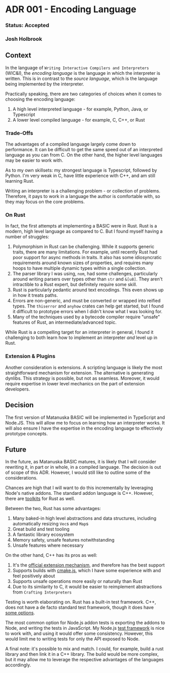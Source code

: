 # ADR 001 - Encoding Language

### Status: Accepted

### Josh Holbrook

## Context

In the language of `Writing Interactive Compilers and Interpreters` (WIC&I),
the _encoding language_ is the language in which the interpreter is written.
This is in contrast to the _source language_, which is the language being
implemented by the interpreter.

Practically speaking, there are two categories of choices when it comes to
choosing the encoding language:

1. A high level interpreted language - for example, Python, Java, or
   Typescript
2. A lower level compiled language - for example, C, C++, or Rust

### Trade-Offs

The advantages of a compiled language largely come down to performance. It
can be difficult to get the same speed out of an interpreted language as you
can from C. On the other hand, the higher level languages may be easier to work
with.

As to my own skillsets: my strongest language is Typescript, followed by
Python. I'm very weak in C, have little experience with C++, and am still
learning Rust.

Writing an interpreter is a challenging problem - or collection of problems.
Therefore, it pays to work in a language the author is comfortable with, so
they may focus on the core problems.

### On Rust

In fact, the first attempts at implementing a BASIC were in Rust. Rust is a
modern, high level language as compared to C. But I found myself having a
number of struggles:

1. Polymorphism in Rust can be challenging. While it supports generic traits,
   there are many limitations. For example, until recently Rust had poor
   support for async methods in traits. It also has some idiosyncratic
   requirements around known sizes of properties, and requires many hoops
   to have multiple dynamic types within a single collection.
2. The parser library I was using, `nom`, had some challenges, particularly
   around writing parsers over types other than `str` and `&[u8]`. They aren't
   intractible to a Rust expert, but definitely require some skill.
3. Rust is particularly pedantic around text encodings. This even shows up in
   how it treats paths.
4. Errors are non-generic, and must be converted or wrapped into reified types.
   The `thiserror` and `anyhow` crates can help get started, but I found it
   difficult to prototype errors when I didn't know what I was looking for.
5. Many of the techniques used by a bytecode compiler require "unsafe"
   features of Rust, an intermediate/advanced topic.

While Rust is a compelling target for an interpreter in general, I found it
challenging to both learn how to implement an interpreter _and_ level up in
Rust.

### Extension & Plugins

Another consideration is extensions. A scripting language is likely the most
straightforward mechanism for extension. The alternative is generating dynlibs.
This strategy is possible, but not as seamless. Moreover, it would require
expertise in lower level mechanics on the part of extension developers.

## Decision

The first version of Matanuska BASIC will be implemented in TypeScript and
Node.JS. This will allow me to focus on learning how an interpreter works. It
will also ensure I have the expertise in the encoding language to effectively
prototype concepts.

## Future

In the future, as Matanuska BASIC matures, it is likely that I will consider
rewriting it, in part or in whole, in a compiled language. The decision is
out of scope of this ADR. However, I would still like to outline some of the
considerations.

Chances are high that I will want to do this incrementally by leveraging
Node's native addons. The standard addon language is C++. However, there are
[toolkits](https://neon-bindings.com/docs/introduction) for Rust as well.

Between the two, Rust has some advantages:

1. Many baked-in high level abstractions and data structures, including
   automatically resizing `Vec`s and `Map`s
2. Great build and test tooling
3. A fantastic library ecosystem
4. Memory safety, unsafe features notwithstanding
5. Unsafe features where necessary

On the other hand, C++ has its pros as well:

1. It's the [official extension mechanism](https://github.com/nodejs/node-addon-api),
   and therefore has the best support
2. Supports builds with [cmake.js](https://github.com/cmake-js/cmake-js), which
   I have some experience with and feel positively about
3. Supports unsafe operations more easily or naturally than Rust
4. Due to its similarity to C, it would be easier to reimplement abstractions
   from `Crafting Interpreters`

Testing is worth elaborating on. Rust has a built-in test framework. C++,
does not have a de facto standard test framework, though it does have
[some options](https://stackoverflow.com/questions/242926/comparison-of-c-unit-test-frameworks).

The most common option for Node.js addon tests is exporting the addons to
Node, and writing the tests in JavaScript. My Node.js
[test framework](https://node-tap.org/) is nice to work with, and using it
would offer some consistency. However, this would limit me to writing tests
for only the API exposed to Node.

A final note: it's possible to mix and match. I could, for example, build a
rust library and then link it in a C++ library. The build would be more
complex, but it may allow me to leverage the respective advantages of the
languages accordingly.
